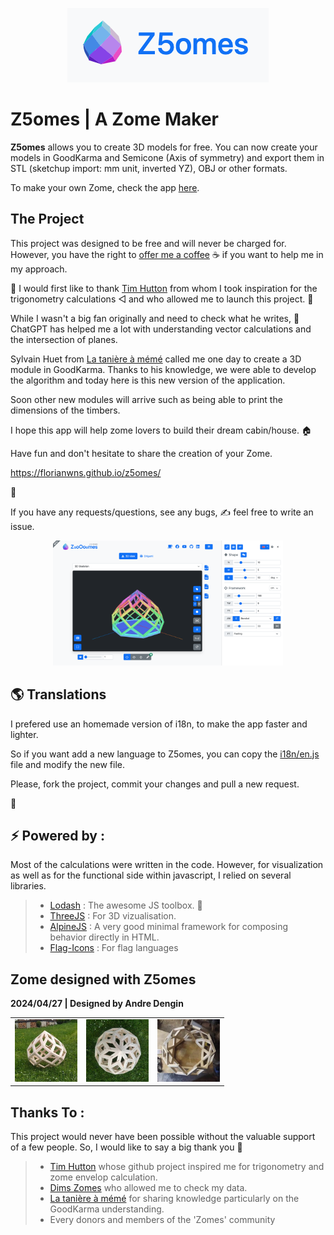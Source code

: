 <p align="center">
<img src="/img/z5omes_title.png" height="119">
</p>

# Z5omes | A Zome Maker

<b>Z5omes</b> allows you to create 3D models for free.
You can now create your models in GoodKarma and Semicone (Axis of symmetry)
and export them in STL (sketchup import: mm unit, inverted YZ), OBJ or other formats.

To make your own Zome, check the app [here](https://florianwns.github.io/z5omes/).

## The Project

This project was designed to be free and will never be charged for. 
However, you have the right to [offer me a coffee](https://www.paypal.com/paypalme/z5omes) ☕ if you want to help me in my approach.

🙏 I would first like to thank [Tim Hutton](https://github.com/timhutton/) from whom I took inspiration 
for the trigonometry calculations ◁ and who allowed me to launch this project. 🚀

While I wasn't a big fan originally and need to check what he writes, 
🤖 ChatGPT has helped me a lot with understanding vector calculations and the intersection of planes.

Sylvain Huet from [La tanière à mémé](https://www.domegeodesique-yourte.com/) called me one day 
to create a 3D module in GoodKarma. Thanks to his knowledge, we were able to develop the algorithm and today here is this new version of the application.

Soon other new modules will arrive such as being able 
to print the dimensions of the timbers.

I hope this app will help zome lovers to build their dream cabin/house. 🏠



Have fun and don't hesitate to share the creation of your Zome.

https://florianwns.github.io/z5omes/

🌟

If you have any requests/questions, see any bugs,
✍ feel free to write an issue.

<p align="center">
    <img src="/img/screenshot.png" height="200">
</p>

## 🌎 Translations

I prefered use an homemade version of i18n, to make the app faster and lighter.

So if you want add a new language to Z5omes, 
you can copy the [i18n/en.js](i18n/en.js) file and modify the new file.

Please, fork the project, commit your changes and pull a new request.

🙏

## ⚡ Powered by : 

Most of the calculations were written in the code.
However, for visualization as well as for the functional side within javascript, 
I relied on several libraries.

> * [Lodash](https://lodash.com/) : The awesome JS toolbox. 🧰
> * [ThreeJS](https://threejs.org/) : For 3D vizualisation.
> * [AlpineJS](https://alpinejs.dev/) : A very good minimal framework for composing behavior directly in HTML.
> * [Flag-Icons](https://github.com/lipis/flag-icons) : For flag languages


## Zome designed with Z5omes

<b>2024/04/27 | Designed by Andre Dengin</b>

<table>
  <tr>
    <td valign="middle">
        <img src="/img/designed_with/20240427_by_andre_dengin_1.jpg " width="100" height="100">
    </td>
    <td valign="middle">
        <img src="/img/designed_with/20240427_by_andre_dengin_2.jpg " width="100" height="100">
    </td>
    <td valign="middle">
        <img src="/img/designed_with/20240427_by_andre_dengin_3.jpg " width="100" height="100">
    </td>
  </tr>
</table>


## Thanks To :

This project would never have been possible without the valuable support of a few people. 
So, I would like to say a big thank you 🙏

> * [Tim Hutton](https://github.com/timhutton/) whose github project inspired me for trigonometry and zome envelop calculation.
> * [Dims Zomes](http://www.rusticdomes.com/software.html) who allowed me to check my data.
> * [La tanière à mémé](https://www.domegeodesique-yourte.com/) for sharing knowledge particularly on the GoodKarma understanding.
> * Every donors and members of the 'Zomes' community